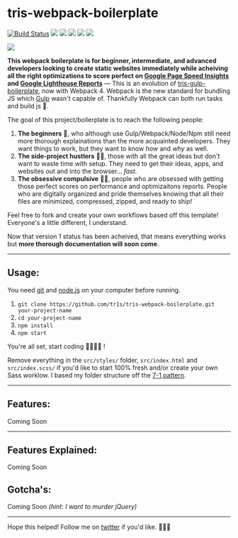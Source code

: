# tris-webpack-boilerplate

[![Build Status](https://travis-ci.com/tr1s/tris-webpack-boilerplate.svg?branch=master)](https://travis-ci.com/tr1s/tris-webpack-boilerplate)
[![](https://img.shields.io/david/tr1s/tris-webpack-boilerplate.svg)](https://github.com/tr1s/tris-webpack-boilerplate)
[![](https://img.shields.io/david/dev/tr1s/tris-webpack-boilerplate.svg)](https://github.com/tr1s/tris-webpack-boilerplate)
[![](https://img.shields.io/badge/chat-twitter-blue.svg)](https://twitter.com/triscodes)
![](https://img.shields.io/github/license/tr1s/tris-webpack-boilerplate.svg)
[![](https://img.shields.io/badge/buy%20me%20a%20tea-donate-yellow.svg)](https://paypal.me/Nightizm)

![](https://i.imgur.com/qZQF2Ju.jpg)

__This webpack boilerplate is for beginner, intermediate, and advanced developers looking to create static websites immediately while acheiving all the right optimizations to score perfect on [Google Page Speed Insights](https://developers.google.com/speed/pagespeed/insights/) and [Google Lighthouse Reports](https://developers.google.com/web/tools/lighthouse/)__ — This is an evolution of [tris-gulp-boilerplate](https://github.com/tr1s/tris-gulp-boilerplate), now with Webpack 4. Webpack is the new standard for bundling JS which [Gulp](https://gulpjs.com/) wasn't capable of. Thankfully Webpack can both run tasks and build js 💪.

The goal of this project/boilerplate is to reach the following people:

1. __The beginners__ 👶, who although use Gulp/Webpack/Node/Npm still need more thorough explainations than the more acquainted developers. They want things to work, but they want to know _how_ and _why_ as well.
2. __The side-project hustlers__ 🏃‍♀️, those with all the great ideas but don't want to waste time with setup. They need to get their ideas, apps, and websites out and into the browser... _fast_.
3. __The obsessive compulsive__ 🕵️‍♂️, people who are obsessed with getting those perfect scores on performance and optimizaitons reports. People who are digitally organized and pride themselves knowing that all their files are minimized, compressed, zipped, and ready to ship!

Feel free to fork and create your own workflows based off this template! Everyone's a little different, I understand.

Now that version 1 status has been acheived, that means everything works but __more thorough documentation will soon come__.

___

## Usage:

You need [git](https://git-scm.com/) and [node.js](https://nodejs.org/) on your computer before running.

1. `git clone https://github.com/tr1s/tris-webpack-boilerplate.git your-project-name`
2. `cd your-project-name`
3. `npm install`
4. `npm start`

You're all set, start coding 👩‍💻👨‍💻 !

Remove everything in the `src/styles/` folder, `src/index.html` and `src/index.scss/` if you'd like to start 100% fresh and/or create your own Sass worklow. I based my folder structure off the [7-1 pattern](https://vanseodesign.com/css/sass-directory-structures/).

___

## Features:

Coming Soon

___


## Features Explained:

Coming Soon

## Gotcha's:

Coming Soon _(hint: I want to murder jQuery)_

___

Hope this helped! Follow me on [twitter](https://twitter.com/triscodes) if you'd like. 💎✨🌸